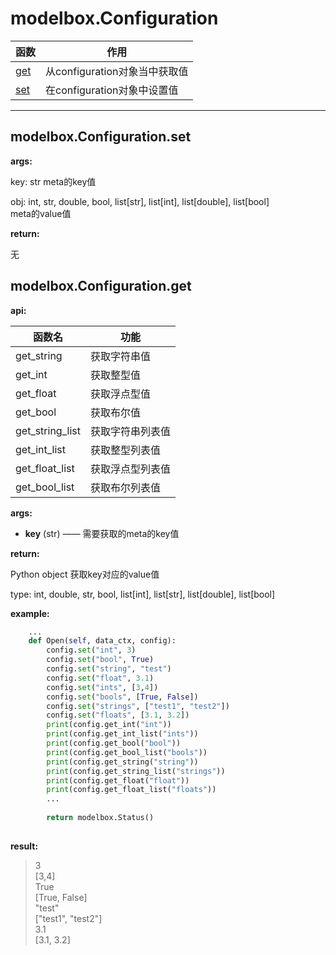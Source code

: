 # modelbox.Configuration

|函数|作用|
|-|-|
|[get](#modelboxconfigurationget)|从configuration对象当中获取值|
|[set](#modelboxconfigurationset)|在configuration对象中设置值|
---

## modelbox.Configuration.set

**args:**  

key: str  meta的key值

obj: int, str, double, bool, list[str], list[int], list[double], list[bool]  
meta的value值

**return:**  

无

## modelbox.Configuration.get

**api:**  

| 函数名 | 功能 |
|-|-|
| get_string | 获取字符串值 |
| get_int | 获取整型值|
| get_float | 获取浮点型值 |
| get_bool | 获取布尔值|
| get_string_list | 获取字符串列表值 |
| get_int_list | 获取整型列表值 |
| get_float_list | 获取浮点型列表值 |
| get_bool_list | 获取布尔列表值 |

**args:**  

* **key** (str) ——  需要获取的meta的key值

**return:**  

Python object 获取key对应的value值

type: int, double, str, bool, list[int], list[str], list[double], list[bool]

**example:**  

```python
    ...
    def Open(self, data_ctx, config):
        config.set("int", 3)
        config.set("bool", True)
        config.set("string", "test")
        config.set("float", 3.1)
        config.set("ints", [3,4])
        config.set("bools", [True, False])
        config.set("strings", ["test1", "test2"])
        config.set("floats", [3.1, 3.2])
        print(config.get_int("int"))
        print(config.get_int_list("ints"))
        print(config.get_bool("bool"))
        print(config.get_bool_list("bools"))
        print(config.get_string("string"))
        print(config.get_string_list("strings"))
        print(config.get_float("float"))
        print(config.get_float_list("floats"))
        ...
        
        return modelbox.Status()
        
```

**result:**

> 3  
> [3,4]  
> True  
> [True, False]  
> "test"  
> ["test1", "test2"]  
> 3.1  
> [3.1, 3.2]
